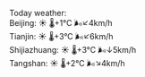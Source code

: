 Today weather:  
Beijing: ☀️   🌡️+1°C 🌬️↙4km/h  
Tianjin: ☀️   🌡️+3°C 🌬️↙6km/h  
Shijiazhuang: ☀️   🌡️+3°C 🌬️↓5km/h  
Tangshan: ☀️   🌡️+2°C 🌬️↘4km/h  
